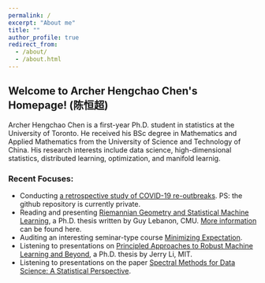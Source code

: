 ```yaml
---
permalink: /
excerpt: "About me"
title: ""
author_profile: true
redirect_from: 
  - /about/
  - /about.html
---
```


## Welcome to Archer Hengchao Chen's Homepage! (陈恒超)
Archer Hengchao Chen is a first-year Ph.D. student in statistics at the University of Toronto. He received his BSc degree in Mathematics and Applied Mathematics from the University of Science and Technology of China. His research interests include data science, high-dimensional statistics, distributed learning, optimization, and manifold learnig. 

### Recent Focuses:
* Conducting [a retrospective study of COVID-19 re-outbreaks](https://github.com/HengchaoChen/Covid-19). PS: the github repository is currently private.
* Reading and presenting [Riemannian Geometry and Statistical Machine Learning](https://www.cs.cmu.edu/~lebanon/pub/thesis/thesis.pdf), a Ph.D. thesis written by Guy Lebanon, CMU. [More information](/riegeostatml/) can be found here.
* Auditing an interesting seminar-type course [Minimizing Expectation](https://www.cs.toronto.edu/~cmaddis/courses/sta4273_w21/).
* Listening to presentations on [Principled Approaches to Robust Machine Learning and Beyond](https://jerryzli.github.io/robust-ml-fall19.html), a Ph.D. thesis by Jerry Li, MIT.
* Listening to presentations on the paper [Spectral Methods for Data Science: A Statistical Perspective](https://arxiv.org/pdf/2012.08496.pdf). 



